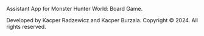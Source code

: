 Assistant App for Monster Hunter World: Board Game.

Developed by Kacper Radzewicz and Kacper Burzala.
Copyright © 2024. All rights reserved.
